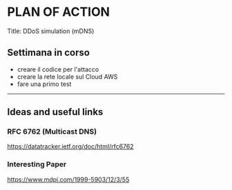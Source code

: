 # PLAN OF ACTION

Title: DDoS simulation (mDNS)


## Settimana in corso
* creare il codice per l'attacco
* creare la rete locale sul Cloud AWS 
* fare una primo test

-----------------------------

## Ideas and useful links

### RFC 6762 (Multicast DNS)
https://datatracker.ietf.org/doc/html/rfc6762

### Interesting Paper
https://www.mdpi.com/1999-5903/12/3/55